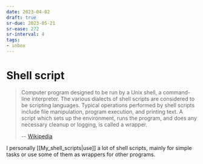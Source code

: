 ```yaml
---
date: 2023-04-02
draft: true
sr-due: 2023-05-21
sr-ease: 272
sr-interval: 4
tags:
- inbox
---
```


# Shell script

> Computer program designed to be run by a Unix shell, a command-line
> interpreter. The various dialects of shell scripts are considered to be
> scripting languages. Typical operations performed by shell scripts include
> file manipulation, program execution, and printing text. A script which sets
> up the environment, runs the program, and does any necessary cleanup or
> logging, is called a wrapper.
>
> -- [Wikipedia](https://en.wikipedia.org/wiki/Shell_script)

I personally [[My_shell_scripts|use]] a lot of shell scripts, mainly for simple
tasks or use some of them as wrappers for other programs.